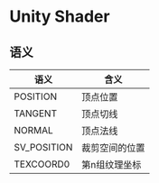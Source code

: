 # Unity Shader

## 语义
|语义|含义|
|-|-|
|POSITION|顶点位置|
|TANGENT|顶点切线|
|NORMAL|顶点法线|
|SV_POSITION|裁剪空间的位置|
|TEXCOORD0|第n组纹理坐标|